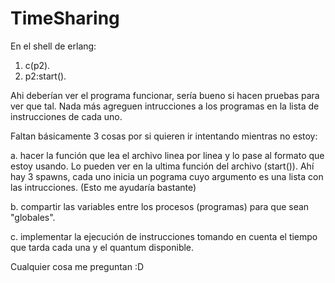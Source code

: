 # TimeSharing

En el shell de erlang:

1. c(p2).
2. p2:start().

Ahi deberían ver el programa funcionar, sería bueno si hacen pruebas para ver que tal. Nada más agreguen intrucciones a los programas en la lista de instrucciones de cada uno. 

Faltan básicamente 3 cosas por si quieren ir intentando mientras no estoy:

a. hacer la función que lea el archivo linea por linea y lo pase al formato que estoy usando. Lo pueden ver en la ultima          función del archivo (start()). Ahí hay 3 spawns, cada uno inicia un pograma cuyo argumento es una lista con las                intrucciones. (Esto me ayudaría bastante)

b. compartir las variables entre los procesos (programas) para que sean "globales".

c. implementar la ejecución de instrucciones tomando en cuenta el tiempo que tarda cada una y el quantum disponible.
  
Cualquier cosa me preguntan :D
